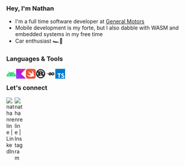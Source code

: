 ### Hey, I'm Nathan
- I'm a full time software developer at [General Motors][GM]
- Mobile development is my forte, but I also dabble with WASM and embedded systems in my free time
- Car enthusiast 🏎️💨

### Languages & Tools

<img align="left" alt="Android" width="26px" src="https://raw.githubusercontent.com/github/explore/master/topics/android/android.png" />
<img align="left" alt="Kotlin" width="26px" src="https://raw.githubusercontent.com/github/explore/master/topics/kotlin/kotlin.png" />
<img align="left" alt="Swift" width="26px" src="https://raw.githubusercontent.com/github/explore/master/topics/swift/swift.png" />
<img align="left" alt="Rust" width="26px" src="https://raw.githubusercontent.com/github/explore/master/topics/rust/rust.png" />
<img align="left" alt="Go" width="26px" src="https://raw.githubusercontent.com/github/explore/master/topics/go/go.png" />
<img align="left" alt="TypeScript" width="26px" src="https://raw.githubusercontent.com/github/explore/master/topics/typescript/typescript.png" />

<br/>

### Let's connect

[<img align="left" alt="nathanreline | LinkedIn" width="22px" src="https://cdn.jsdelivr.net/npm/simple-icons@v3/icons/linkedin.svg" />][linkedin]
[<img align="left" alt="nathanreline | Instagram" width="22px" src="https://cdn.jsdelivr.net/npm/simple-icons@v3/icons/instagram.svg" />][instagram]

[GM]: https://github.com/generalmotors
[linkedin]: https://www.linkedin.com/in/nathanreline/
[instagram]: https://instagram.com/nathanreline
